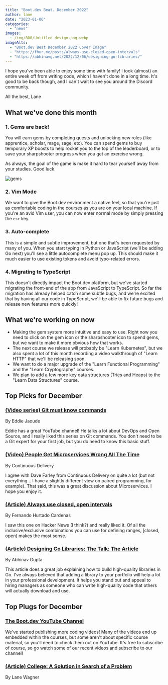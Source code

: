 ```yaml
---
title: "Boot.dev Beat. December 2022"
author: lane
date: "2023-01-06"
categories:
  - "news"
images:
  - /img/800/Untitled design.png.webp
imageAlts:
  - "Boot.dev Beat December 2022 Cover Image"
  - "https://fhur.me/posts/always-use-closed-open-intervals"
  - "https://abhinavg.net/2022/12/06/designing-go-libraries/"
---
```


I hope you've been able to enjoy some time with family! I took (almost) an entire week off from writing code, which I haven't done in a long time. It's good to be back though, and I can't wait to see you around the Discord community.

All the best, Lane

## What we've done this month

### 1. Gems are back!

You will earn gems by completing quests and unlocking new roles (like apprentice, scholar, mage, sage, etc). You can spend gems to buy temporary XP boosts to help rocket you to the top of the leaderboard, or to save your sharpshooter progress when you get an exercise wrong.

As always, the goal of the game is make it hard to tear yourself away from your studies. Good luck.

![gems](/img/800/gems.png.crdownload.webp)

### 2. Vim Mode

We want to give the Boot.dev environment a native feel, so that you're just as comfortable coding in the courses as you are on your local machine. If you're an avid Vim user, you can now enter normal mode by simply pressing the `esc` key.

### 3. Auto-complete

This is a simple and subtle improvement, but one that's been requested by many of you. When you start typing in Python or JavaScript (we'll be adding Go next) you'll see a little autocomplete menu pop up. This should make it much easier to use existing tokens and avoid typo-related errors.

### 4. Migrating to TypeScript

This doesn't directly impact the Boot.dev platform, but we've started migrating the front-end of the app from JavaScript to TypeScript. So far the migration has already helped catch some subtle bugs, and we're excited that by having all our code in TypeScript, we'll be able to fix future bugs and release new features more quickly!

## What we're working on now

- Making the gem system more intuitive and easy to use. Right now you need to click on the gem icon or the sharpshooter icon to spend gems, but we want to make it more obvious how that works.
- The next course we release will probably be "Learn Kubernetes", but we also spent a lot of this month recording a video walkthrough of "Learn HTTP" that we'll be releasing soon.
- We want to do a major upgrade of the "Learn Functional Programming" and the "Learn Cryptography" courses.
- We plan to add a few more key data structures (Tries and Heaps) to the "Learn Data Structures" course.

## Top Picks for December

### [(Video series) Git must know commands](https://www.youtube.com/playlist?list=PL4lTrYcDuAfxAgSefXftJXbhw0qvjfOFo)

By Eddie Jaoude

Eddie has a great YouTube channel! He talks a lot about DevOps and Open Source, and I really liked this series on Git commands. You don't need to be a Git expert for your first job, but you do need to know this basic stuff.

### [(Video) People Get Microservices Wrong All The Time](https://www.youtube.com/watch?v=Hybt9NdmsBw)

By Continuous Delivery

I agree with Dave Farley from Continuous Delivery on quite a lot (but not everything... I have a slightly different view on paired programming, for example). That said, this was a great discussion about Microservices. I hope you enjoy it.

### [(Article) Always use closed, open intervals](https://fhur.me/posts/always-use-closed-open-intervals)

By Fernando Hurtado Cardenas

I saw this one on Hacker News (I think?) and really liked it. Of all the inclusive/exclusive combinations you can use for defining ranges, [closed, open) makes the most sense.

### [(Article) Designing Go Libraries: The Talk: The Article](https://abhinavg.net/2022/12/06/designing-go-libraries/)

By Abhinav Gupta

This article does a great job explaining how to build high-quality libraries in Go. I've always believed that adding a library to your portfolio will help a lot in your professional development. It helps you stand out and appeal to hiring managers as someone who can write high-quality code that others will actually download and use.

## Top Plugs for December

### [The Boot.dev YouTube Channel](https://www.youtube.com/@bootdotdev)

We've started publishing more coding videos! Many of the videos end up embedded within the courses, but some aren't about specific course material, so you'll need to check them out on YouTube. It's free to subscribe of course, so go watch some of our recent videos and subscribe to our channel!

### [(Article) College: A Solution in Search of a Problem](https://wagslane.dev/posts/college-a-solution-in-search-of-a-problem/)

By Lane Wagner

